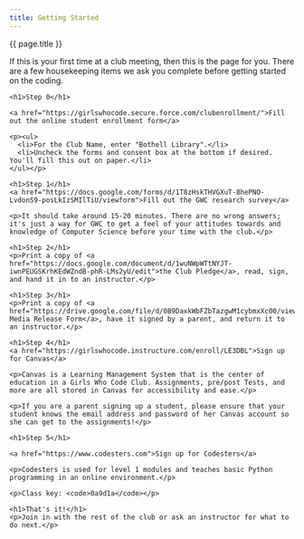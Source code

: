 ```yaml
---
title: Getting Started
---
```


<div id="getting_started" class="post container">
  <div class="title">
    {{ page.title }}
  </div>

  <div class="content">
    <p>If this is your first time at a club meeting, then this is the page for you. There are a few housekeeping items we ask you complete before getting started on the coding.</p>

    <h1>Step 0</h1>

    <a href="https://girlswhocode.secure.force.com/clubenrollment/">Fill out the online student enrollment form</a>

    <p><ul>
      <li>For the Club Name, enter "Bothell Library".</li>
      <li>Uncheck the forms and consent box at the bottom if desired. You'll fill this out on paper.</li>
    </ul></p>

    <h1>Step 1</h1>
    <a href="https://docs.google.com/forms/d/1T8zHskTHVGXuT-8hePNO-LvdonS9-posLkIzSMIlTiU/viewform">Fill out the GWC research survey</a>

    <p>It should take around 15-20 minutes. There are no wrong answers; it's just a way for GWC to get a feel of your attitudes towards and knowledge of Computer Science before your time with the club.</p>

    <h1>Step 2</h1>
    <p>Print a copy of <a href="https://docs.google.com/document/d/1wuNWpWTtNYJT-iwnPEUGSKrhKEdWZndB-phR-LMs2yU/edit">the Club Pledge</a>, read, sign, and hand it in to an instructor.</p>

    <h1>Step 3</h1>
    <p>Print a copy of <a href="https://drive.google.com/file/d/0B9DaxkWbFZbTazgwM1cybmxXc00/view">the Media Release Form</a>, have it signed by a parent, and return it to an instructor.</p>

    <h1>Step 4</h1>
    <a href="https://girlswhocode.instructure.com/enroll/LE3DBL">Sign up for Canvas</a>

    <p>Canvas is a Learning Management System that is the center of education in a Girls Who Code Club. Assignments, pre/post Tests, and more are all stored in Canvas for accessibility and ease.</p>

    <p>If you are a parent signing up a student, please ensure that your student knows the email address and password of her Canvas account so she can get to the assignments!</p>

    <h1>Step 5</h1>

    <a href="https://www.codesters.com">Sign up for Codesters</a>

    <p>Codesters is used for level 1 modules and teaches basic Python programming in an online environment.</p>

    <p>Class key: <code>0a9d1a</code></p>

    <h1>That's it!</h1>
    <p>Join in with the rest of the club or ask an instructor for what to do next.</p>
  </div>
</div>


